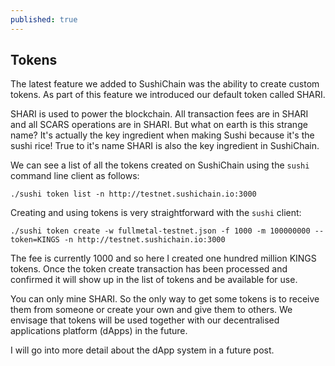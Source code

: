 ```yaml
---
published: true
---
```

## Tokens

The latest feature we added to SushiChain was the ability to create custom tokens. As part of this feature we introduced our default token called SHARI. 

SHARI is used to power the blockchain. All transaction fees are in SHARI and all SCARS operations are in SHARI. But what on earth is this strange name? It's actually the key ingredient when making Sushi because it's the sushi rice! True to it's name SHARI is also the key ingredient in SushiChain.

We can see a list of all the tokens created on SushiChain using the `sushi` command line client as follows:

```
./sushi token list -n http://testnet.sushichain.io:3000
```

Creating and using tokens is very straightforward with the `sushi` client:

```
./sushi token create -w fullmetal-testnet.json -f 1000 -m 100000000 --token=KINGS -n http://testnet.sushichain.io:3000
```

The fee is currently 1000 and so here I created one hundred million KINGS tokens. Once the token create transaction has been processed and confirmed it will show up in the list of tokens and be available for use.

You can only mine SHARI. So the only way to get some tokens is to receive them from someone or create your own and give them to others. We envisage that tokens will be used together with our decentralised applications platform (dApps) in the future.

I will go into more detail about the dApp system in a future post.
